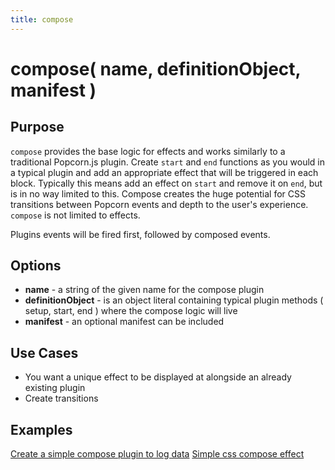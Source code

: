 ```yaml
---
title: compose
---
```

# compose( name, definitionObject, manifest ) #

## Purpose ##

`compose` provides the base logic for effects and works similarly to a traditional Popcorn.js plugin. Create `start` and `end` functions as you would in a typical plugin and add an appropriate effect that will be triggered in each block. Typically this means add an effect on `start` and remove it on `end`, but is in no way limited to this. Compose creates the huge potential for CSS transitions between Popcorn events and depth to the user's experience. `compose` is not limited to effects.

Plugins events will be fired first, followed by composed events.

## Options ##

* **name** - a string of the given name for the compose plugin
* **definitionObject** -  is an object literal containing typical plugin methods ( setup, start, end ) where the compose logic will live
* **manifest** - an optional manifest can be included

## Use Cases ##

* You want a unique effect to be displayed at alongside an already existing plugin
* Create transitions

## Examples ##

[Create a simple compose plugin to log data](http://jsfiddle.net/popcornjs/q4rWE/)
[Simple css compose effect](http://jsfiddle.net/popcornjs/jHL9m/)
